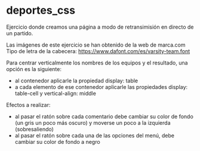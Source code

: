 # deportes_css

Ejercicio donde creamos una página a modo de retransimisión en directo de un partido.

Las imágenes de este ejercicio se han obtenido de la web de marca.com
Tipo de letra de la cabecera: https://www.dafont.com/es/varsity-team.font

Para centrar verticalmente los nombres de los equipos y el resultado, una opción es la siguiente:
- al contenedor aplicarle la propiedad display: table
- a cada elemento de ese contenedor aplicarle las propiedades display: table-cell y vertical-align: middle

Efectos a realizar:

- al pasar el ratón sobre cada comentario debe cambiar su color de fondo (un gris un poco más oscuro) y moverse un poco a la izquierda (sobresaliendo)
- al pasar el ratón sobre cada una de las opciones del menú, debe cambiar su color de fondo a negro
  


